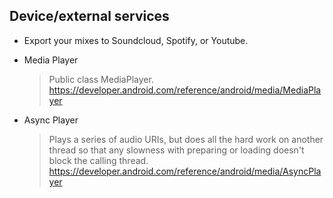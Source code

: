 ## Device/external services

* Export your mixes to Soundcloud, Spotify, or Youtube.

                                       
* Media Player

    > Public class MediaPlayer.
                  https://developer.android.com/reference/android/media/MediaPlayer


* Async Player 

    > Plays a series of audio URIs, but does all the hard work on another thread so that any slowness with preparing or loading doesn't block the calling thread.
                  https://developer.android.com/reference/android/media/AsyncPlayer  

                 